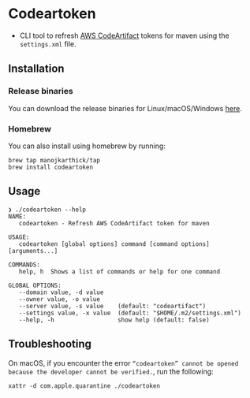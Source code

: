 # Codeartoken

* CLI tool to refresh [AWS CodeArtifact](https://aws.amazon.com/codeartifact/) tokens for maven using the `settings.xml` file.
  
## Installation

### Release binaries

You can download the release binaries for Linux/macOS/Windows [here](https://github.com/manojkarthick/codeartoken/releases/).

### Homebrew

You can also install using homebrew by running:

```shell
brew tap manojkarthick/tap
brew install codeartoken
```

## Usage

```shell
❯ ./codeartoken --help
NAME:
   codeartoken - Refresh AWS CodeArtifact token for maven

USAGE:
   codeartoken [global options] command [command options] [arguments...]

COMMANDS:
   help, h  Shows a list of commands or help for one command

GLOBAL OPTIONS:
   --domain value, -d value
   --owner value, -o value
   --server value, -s value    (default: "codeartifact")
   --settings value, -x value  (default: "$HOME/.m2/settings.xml")
   --help, -h                  show help (default: false)
```

## Troubleshooting

On macOS, if you encounter the error `“codeartoken” cannot be opened because the developer cannot be verified.`, run the following:
```shell
xattr -d com.apple.quarantine ./codeartoken
```
